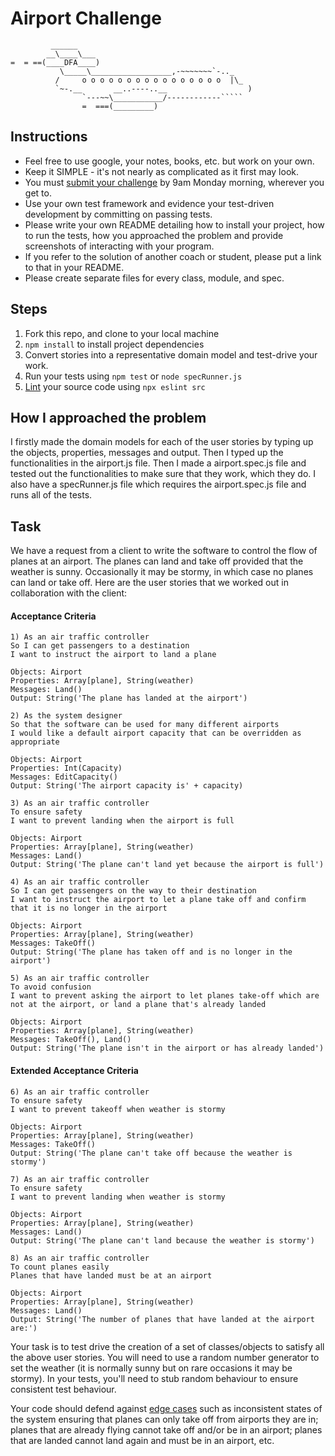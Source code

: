 Airport Challenge
=================

```
         ______
        __\____\___
=  = ==(____DFA____)
           \_____\__________________,-~~~~~~~`-.._
          /     o o o o o o o o o o o o o o o o  |\_
          `~-.__       __..----..__                  )
                `---~~\___________/------------`````
                =  ===(_________)

```

Instructions
---------

* Feel free to use google, your notes, books, etc. but work on your own.
* Keep it SIMPLE - it's not nearly as complicated as it first may look.
* You must [submit your challenge](https://airtable.com/shrUGm2T8TYCFAmjN) by 9am Monday morning, wherever you get to.
* Use your own test framework and evidence your test-driven development by committing on passing tests.
* Please write your own README detailing how to install your project, how to run the tests, how you approached the problem and provide screenshots of interacting with your program.
* If you refer to the solution of another coach or student, please put a link to that in your README.
* Please create separate files for every class, module, and spec.

Steps
-------

1. Fork this repo, and clone to your local machine
2. `npm install` to install project dependencies
3. Convert stories into a representative domain model and test-drive your work.
4. Run your tests using `npm test` or `node specRunner.js`
5. [Lint](https://eslint.org/docs/user-guide/getting-started) your source code using `npx eslint src`

How I approached the problem
----------------------------
I firstly made the domain models for each of the user stories by typing up the objects, properties, messages and output. Then I typed up the functionalities in the airport.js file. Then I made a airport.spec.js file and tested out the functionalities to make sure that they work, which they do. I also have a specRunner.js file which requires the airport.spec.js file and runs all of the tests.

Task
-----

We have a request from a client to write the software to control the flow of planes at an airport. The planes can land and take off provided that the weather is sunny. Occasionally it may be stormy, in which case no planes can land or take off.  Here are the user stories that we worked out in collaboration with the client:

#### Acceptance Criteria
```
1) As an air traffic controller
So I can get passengers to a destination
I want to instruct the airport to land a plane

Objects: Airport
Properties: Array[plane], String(weather)
Messages: Land()
Output: String('The plane has landed at the airport')

2) As the system designer
So that the software can be used for many different airports
I would like a default airport capacity that can be overridden as appropriate

Objects: Airport
Properties: Int(Capacity)
Messages: EditCapacity()
Output: String('The airport capacity is' + capacity)

3) As an air traffic controller
To ensure safety
I want to prevent landing when the airport is full

Objects: Airport
Properties: Array[plane], String(weather)
Messages: Land()
Output: String('The plane can't land yet because the airport is full')

4) As an air traffic controller
So I can get passengers on the way to their destination
I want to instruct the airport to let a plane take off and confirm that it is no longer in the airport

Objects: Airport
Properties: Array[plane], String(weather)
Messages: TakeOff()
Output: String('The plane has taken off and is no longer in the airport')

5) As an air traffic controller
To avoid confusion
I want to prevent asking the airport to let planes take-off which are not at the airport, or land a plane that's already landed

Objects: Airport
Properties: Array[plane], String(weather)
Messages: TakeOff(), Land()
Output: String('The plane isn't in the airport or has already landed')

```

#### Extended Acceptance Criteria
```
6) As an air traffic controller
To ensure safety
I want to prevent takeoff when weather is stormy

Objects: Airport
Properties: Array[plane], String(weather)
Messages: TakeOff()
Output: String('The plane can't take off because the weather is stormy')

7) As an air traffic controller
To ensure safety
I want to prevent landing when weather is stormy

Objects: Airport
Properties: Array[plane], String(weather)
Messages: Land()
Output: String('The plane can't land because the weather is stormy')

8) As an air traffic controller
To count planes easily
Planes that have landed must be at an airport

Objects: Airport
Properties: Array[plane], String(weather)
Messages: Land()
Output: String('The number of planes that have landed at the airport are:')

```

Your task is to test drive the creation of a set of classes/objects to satisfy all the above user stories. You will need to use a random number generator to set the weather (it is normally sunny but on rare occasions it may be stormy). In your tests, you'll need to stub random behaviour to ensure consistent test behaviour.

Your code should defend against [edge cases](http://programmers.stackexchange.com/questions/125587/what-are-the-difference-between-an-edge-case-a-corner-case-a-base-case-and-a-b) such as inconsistent states of the system ensuring that planes can only take off from airports they are in; planes that are already flying cannot take off and/or be in an airport; planes that are landed cannot land again and must be in an airport, etc.
